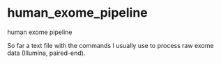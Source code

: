 human_exome_pipeline
====================

human exome pipeline

So far a text file with the commands I usually use to process raw exome data (Illumina, paired-end).  
